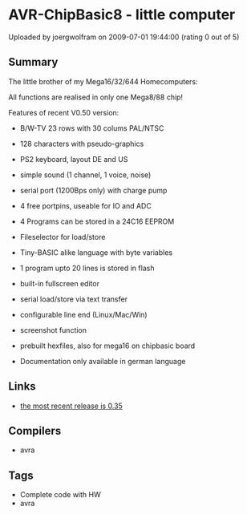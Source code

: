 # AVR-ChipBasic8 - little computer

Uploaded by joergwolfram on 2009-07-01 19:44:00 (rating 0 out of 5)

## Summary

The little brother of my Mega16/32/644 Homecomputers:


All functions are realised in only one Mega8/88 chip!


Features of recent V0.50 version:


- B/W-TV 23 rows with 30 colums PAL/NTSC  

- 128 characters with pseudo-graphics  

- PS2 keyboard, layout DE and US  

- simple sound (1 channel, 1 voice, noise)  

- serial port (1200Bps only) with charge pump  

- 4 free portpins, useable for IO and ADC  

- 4 Programs can be stored in a 24C16 EEPROM  

- Fileselector for load/store  

- Tiny-BASIC alike language with byte variables  

- 1 program upto 20 lines is stored in flash  

- built-in fullscreen editor  

- serial load/store via text transfer  

- configurable line end (Linux/Mac/Win)  

- screenshot function  

- prebuilt hexfiles, also for mega16 on chipbasic board  

- Documentation only available in german language

## Links

- [the most recent release is 0.35](http://www.jcwolfram.de/projekte/avr/chipbasic8/main.php)

## Compilers

- avra

## Tags

- Complete code with HW
- avra
